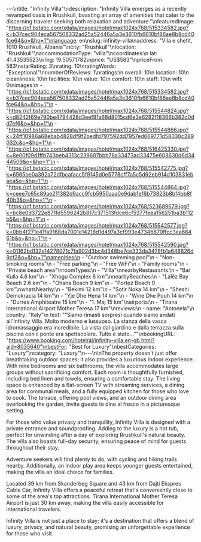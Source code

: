 ---\ntitle: "Infinity Villa"\ndescription: "Infinity Villa emerges as a recently revamped oasis in Rrushkull, boasting an array of amenities that cater to the discerning traveler seeking both relaxation and adventure."\nfeaturedImage: "https://cf.bstatic.com/xdata/images/hotel/max1024x768/515334582.jpg?k=b37cec904eca567508332ad25a52446a5a3e3610fb6610bf86ae8b8cd40fce64&o=&hp=1"\nlanguage: en\nslug: infinity-villa\naddress: "Vila e shefit, 1010 Rrushkull, Albania"\ncity: "Rrushkull"\nlocation: "Rrushkull"\naccommodationType: "villa"\ncoordinates:\n  lat: 41.43535523\n  lng: 19.50571782\nprice: "US$583"\npriceFrom: 583\nstarRating: 3\nrating: 10\nratingWords: "Exceptional"\nnumberOfReviews: 1\nratings:\n  overall: 10\n  location: 10\n  cleanliness: 10\n  facilities: 10\n  value: 10\n  comfort: 10\n  staff: 10\n  wifi: 0\nimages:\n  - "https://cf.bstatic.com/xdata/images/hotel/max1024x768/515334582.jpg?k=b37cec904eca567508332ad25a52446a5a3e3610fb6610bf86ae8b8cd40fce64&o=&hp=1"\n  - "https://cf.bstatic.com/xdata/images/hotel/max1024x768/515544824.jpg?k=d8242f69e790be4794428d3eef91a68d8015cd6e3e6282f18366b382d0dd7ef6&o=&hp=1"\n  - "https://cf.bstatic.com/xdata/images/hotel/max1024x768/515544866.jpg?k=24ff10986a68ebab4828df9f2bedfd797592dd7957ed669771d58030c289032c&o=&hp=1"\n  - "https://cf.bstatic.com/xdata/images/hotel/max1024x768/516425330.jpg?k=8e00f09d1ffb743beb4313c239607bbb78a33473ad33475e608630d6d3444509&o=&hp=1"\n  - "https://cf.bstatic.com/xdata/images/hotel/max1024x768/515542775.jpg?k=6565be0a392a72dfbcafacc5f9145d0e5778cff7a5c5d92eb914d103831ebaea&o=&hp=1"\n  - "https://cf.bstatic.com/xdata/images/hotel/max1024x768/515544864.jpg?k=ceee7c65c89ae211382d9acc9fcb5950aaa0e9dab1ef6b73823b8bf4bb8f40b3&o=&hp=1"\n  - "https://cf.bstatic.com/xdata/images/hotel/max1024x768/523689679.jpg?k=bc8e0d3722e871fd5596242b817c371513fdce6cf5377feea156251ba3b112b5&o=&hp=1"\n  - "https://cf.bstatic.com/xdata/images/hotel/max1024x768/515542577.jpg?k=0bb4f271e41fa9168da7001e14218d1d497a3cf993e47346870ffcc3ea66461b&o=&hp=1"\n  - "https://cf.bstatic.com/xdata/images/hotel/max1024x768/515542590.jpg?k=01162bd132e14278071c7fa902d3bc4d348be7ce333da3478fb1a648826d9cf2&o=&hp=1"\namenities:\n  - "Outdoor swimming pool"\n  - "Non-smoking rooms"\n  - "Free parking"\n  - "Free WiFi"\n  - "Family rooms"\n  - "Private beach area"\nroomTypes:\n  - "Villa"\nnearbyRestaurants:\n  - "Bar Kulla 4.6 km"\n  - "Xhogu Complex 6 km"\nnearbyBeaches:\n  - "Lalëz Bay Beach 2.6 km"\n  - "Ohana Beach 9 km"\n  - "Portez Beach 9 km"\nwhatsNearby:\n  - "Bekimi 12 km"\n  - "Sotir Noka 14 km"\n  - "Sheshi Demokracia 14 km"\n  - "Yje Dhe Hena 14 km"\n  - "Wine Dhe Pooh 14 km"\n  - "Durres Amphiteatre 15 km"\n  - "1. Maj 15 km"\nairports:\n  - "Tirana International Airport Mother Teresa 17 km"\nreviews:\n  - name: "Antonela"\n    country: "Italy"\n    text: "“Siamo rimasti sorpresi quando siamo andati all'Infinity Villa. Molto moderno e lussuoso. La stanza della vasca idromassaggio era incredibile. La vista dal giardino e dalla terrazza sulla piscina con il ponte era spettacolare. Tutto è stato...”"\nbookingURL: "https://www.booking.com/hotel/al/infinity-villa.en-gb.html?aid=8035640"\nbestFor: "Best for Luxury"\nbestCategories: "Luxury"\ncategory: "Luxury"\n---\n\nThe property doesn't just offer breathtaking outdoor spaces; it also provides a luxurious indoor experience. With nine bedrooms and six bathrooms, the villa accommodates large groups without sacrificing comfort. Each room is thoughtfully furnished, including bed linen and towels, ensuring a comfortable stay. The living space is enhanced by a flat-screen TV with streaming services, a dining area for communal meals, and a fully equipped kitchen for those who love to cook. The terrace, offering pool views, and an outdoor dining area overlooking the garden, invite guests to dine al fresco in a picturesque setting.

For those who value privacy and tranquility, Infinity Villa is designed with a private entrance and soundproofing. Adding to the luxury is a hot tub, perfect for unwinding after a day of exploring Rrushkull's natural beauty. The villa also boasts full-day security, ensuring peace of mind for guests throughout their stay.

Adventure seekers will find plenty to do, with cycling and hiking trails nearby. Additionally, an indoor play area keeps younger guests entertained, making the villa an ideal choice for families.

Located 39 km from Skanderbeg Square and 43 km from Dajti Ekspres Cable Car, Infinity Villa offers a peaceful retreat that's conveniently close to some of the area's top attractions. Tirana International Mother Teresa Airport is just 30 km away, making the villa easily accessible for international travelers.

Infinity Villa is not just a place to stay; it's a destination that offers a blend of luxury, privacy, and natural beauty, promising an unforgettable experience for those who visit.